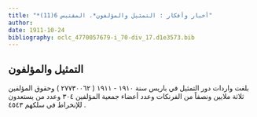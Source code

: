 ```yaml
---
title: "*أخبار وأفكار : التمثيل والمؤلفون*. المقتبس 6(11)"
author: 
date: 1911-10-24
bibliography: oclc_4770057679-i_70-div_17.d1e3573.bib
---
```




##  التمثيل والمؤلفون 


  بلغت واردات دور التمثيل في باريس سنة  ١٩١٠  -  ١٩١١  (  ٢٧٧٣٠٠٦٢  ) وحقوق المؤلفين  ثلاثة  ملايين ونصفاً من الفرنكات وعدد أعضاء جمعية المؤلفين  ٣٠٤  وعدد من يستعدون للإنخراط في سلكهم  ٤٥٤٣  . 
